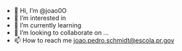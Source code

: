 - 👋 Hi, I’m @joao0O
- 👀 I’m interested in 
- 🌱 I’m currently learning 
- 💞️ I’m looking to collaborate on ...
- 📫 How to reach me joao.pedro.schmidt@escola.pr.gov

<!---
joao0O/joao0O is a ✨ special ✨ repository because its `README.md` (this file) appears on your GitHub profile.
You can click the Preview link to take a look at your changes.
--->
